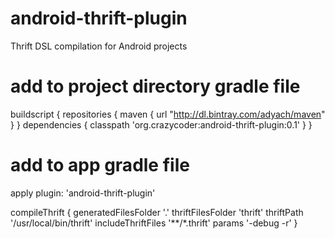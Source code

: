 # android-thrift-plugin
Thrift DSL compilation for Android projects
# add to project directory gradle file
buildscript {
    repositories {
        maven {
            url "http://dl.bintray.com/adyach/maven"
        }
    }
    dependencies {
        classpath 'org.crazycoder:android-thrift-plugin:0.1'
    }
}
# add to app gradle file
apply plugin: 'android-thrift-plugin'

compileThrift {
    generatedFilesFolder '.'
    thriftFilesFolder 'thrift'
    thriftPath '/usr/local/bin/thrift'
    includeThriftFiles '**/*.thrift'
    params '-debug -r'
}
